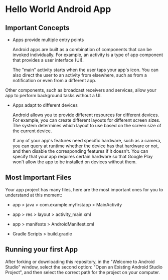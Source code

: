 # Hello World Android App

## Important Concepts

* Apps provide multiple entry points

    Android apps are built as a combination of components that can be invoked individually. For example, an activity is a type of app   component that provides a user interface (UI).

    The "main" activity starts when the user taps your app's icon. You can also direct the user to an activity from elsewhere, such as from a notification or even from a different app.

Other components, such as broadcast receivers and services, allow your app to perform background tasks without a UI.

* Apps adapt to different devices

    Android allows you to provide different resources for different devices. For example, you can create different layouts for different screen sizes. The system determines which layout to use based on the screen size of the current device.

    If any of your app's features need specific hardware, such as a camera, you can query at runtime whether the device has that hardware or not, and then disable the corresponding features if it doesn't. You can specify that your app requires certain hardware so that Google Play won't allow the app to be installed on devices without them.

## Most Important Files 

Your app project has many files, here are the most important ones for you to understand at this moment:

* app > java > com.example.myfirstapp > MainActivity

* app > res > layout > activity_main.xml

* app > manifests > AndroidManifest.xml

* Gradle Scripts > build.gradle

## Running your first App

After forking or downloading this repository, in the "Welcome to Android Studio" window, select the second option: "Open an Existing Android Studio Project", and then select the correct path for the project on your computer.

